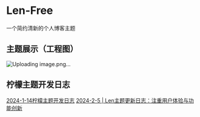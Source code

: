# Len-Free
一个简约清新的个人博客主题
## 主题展示（工程图）
![Uploading image.png…]()


## 柠檬主题开发日志
[2024-1-14柠檬主题开发日志](https://dmyblog.cn/1485.html)
[2024-2-5 | Len主题更新日志：注重用户体验与功能创新](https://dmyblog.cn/1524.html)

